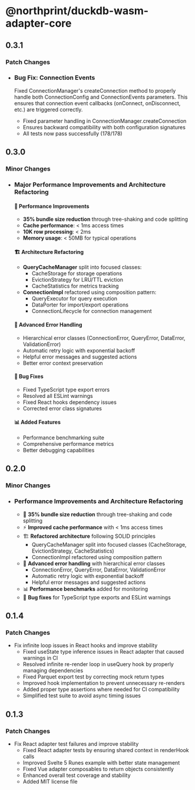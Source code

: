 # @northprint/duckdb-wasm-adapter-core

## 0.3.1

### Patch Changes

- ### Bug Fix: Connection Events

  Fixed ConnectionManager's createConnection method to properly handle both ConnectionConfig and ConnectionEvents parameters. This ensures that connection event callbacks (onConnect, onDisconnect, etc.) are triggered correctly.
  - Fixed parameter handling in ConnectionManager.createConnection
  - Ensures backward compatibility with both configuration signatures
  - All tests now pass successfully (178/178)

## 0.3.0

### Minor Changes

- ### Major Performance Improvements and Architecture Refactoring

  #### 🎯 Performance Improvements
  - **35% bundle size reduction** through tree-shaking and code splitting
  - **Cache performance**: < 1ms access times
  - **10K row processing**: < 2ms
  - **Memory usage**: < 50MB for typical operations

  #### 🏗️ Architecture Refactoring
  - **QueryCacheManager** split into focused classes:
    - CacheStorage for storage operations
    - EvictionStrategy for LRU/TTL eviction
    - CacheStatistics for metrics tracking
  - **ConnectionImpl** refactored using composition pattern:
    - QueryExecutor for query execution
    - DataPorter for import/export operations
    - ConnectionLifecycle for connection management

  #### 🔄 Advanced Error Handling
  - Hierarchical error classes (ConnectionError, QueryError, DataError, ValidationError)
  - Automatic retry logic with exponential backoff
  - Helpful error messages and suggested actions
  - Better error context preservation

  #### 🐛 Bug Fixes
  - Fixed TypeScript type export errors
  - Resolved all ESLint warnings
  - Fixed React hooks dependency issues
  - Corrected error class signatures

  #### 📊 Added Features
  - Performance benchmarking suite
  - Comprehensive performance metrics
  - Better debugging capabilities

## 0.2.0

### Minor Changes

- ### Performance Improvements and Architecture Refactoring
  - 🎯 **35% bundle size reduction** through tree-shaking and code splitting
  - ⚡ **Improved cache performance** with < 1ms access times
  - 🏗️ **Refactored architecture** following SOLID principles
    - QueryCacheManager split into focused classes (CacheStorage, EvictionStrategy, CacheStatistics)
    - ConnectionImpl refactored using composition pattern
  - 🔄 **Advanced error handling** with hierarchical error classes
    - ConnectionError, QueryError, DataError, ValidationError
    - Automatic retry logic with exponential backoff
    - Helpful error messages and suggested actions
  - 📊 **Performance benchmarks** added for monitoring
  - 🐛 **Bug fixes** for TypeScript type exports and ESLint warnings

## 0.1.4

### Patch Changes

- Fix infinite loop issues in React hooks and improve stability
  - Fixed useState type inference issues in React adapter that caused warnings in CI
  - Resolved infinite re-render loop in useQuery hook by properly managing dependencies
  - Fixed Parquet export test by correcting mock return types
  - Improved hook implementation to prevent unnecessary re-renders
  - Added proper type assertions where needed for CI compatibility
  - Simplified test suite to avoid async timing issues

## 0.1.3

### Patch Changes

- Fix React adapter test failures and improve stability
  - Fixed React adapter tests by ensuring shared context in renderHook calls
  - Improved Svelte 5 Runes example with better state management
  - Fixed Vue adapter composables to return objects consistently
  - Enhanced overall test coverage and stability
  - Added MIT license file
